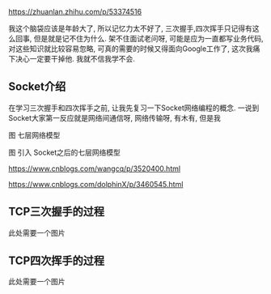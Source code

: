 https://zhuanlan.zhihu.com/p/53374516

我这个脑袋应该是年龄大了, 所以记忆力太不好了, 三次握手,四次挥手只记得有这么回事, 但是就是记不住为什么. 架不住面试老问呀, 可能是应为一直都写业务代码,
对这些知识就比较容易忽略, 可真的需要的时候又得面向Google工作了, 这次我痛下决心一定要干掉他. 我就不信我学不会.
## Socket介绍
在学习三次握手和四次挥手之前, 让我先复习一下Socket网络编程的概念. 一说到Socket大家第一反应就是网络间通信呀, 网络传输呀, 有木有,
但是我

图 七层网络模型

图 引入 Socket之后的七层网络模型


https://www.cnblogs.com/wangcq/p/3520400.html

https://www.cnblogs.com/dolphinX/p/3460545.html
## TCP三次握手的过程
此处需要一个图片

## TCP四次挥手的过程
此处需要一个图片
